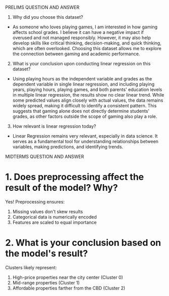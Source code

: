 PRELIMS QUESTION AND ANSWER

1. Why did you choose this dataset?

-  As someone who loves playing games, I am interested in how gaming affects school grades. I believe it can have a negative impact if overused and not managed responsibly. However, it may also help develop skills like critical thinking, decision-making, and quick thinking, which are often overlooked. Choosing this dataset allows me to explore the connection between gaming and academic performance.

2. What is your conclusion upon conducting linear regression on this dataset?

-  Using playing hours as the independent variable and grades as the dependent variable in single linear regression, and including playing years, playing hours, playing games, and both parents' education levels in multiple linear regression, the results show no clear linear trend. While some predicted values align closely with actual values, the data remains widely spread, making it difficult to identify a consistent pattern. This suggests that gaming alone does not directly determine students' grades, as other factors outside the scope of gaming also play a role.

3. How relevant is linear regression today?

-  Linear Regression remains very relevant, especially in data science. It serves as a fundamental tool for understanding relationships between variables, making predictions, and identifying trends.



MIDTERMS QUESTION AND ANSWER

# 1. Does preprocessing affect the result of the model? Why? 
Yes! Preprocessing ensures:
1. Missing values don't skew results
2. Categorical data is numerically encoded
3. Features are scaled to equal importance

# 2. What is your conclusion based on the model's result?
Clusters likely represent: 
1. High-price properties near the city center (Cluster 0)
2. Mid-range properties (Cluster 1)
3. Affordable properties farther from the CBD (Cluster 2)